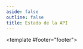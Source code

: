 ```yaml
---
aside: false
outline: false
title: Estado de la API
---
```


<script setup>
import { useRoute } from 'vitepress'

const route = useRoute()
</script>

<OAOperation operation-id="get-estado">

<template #footer="footer">

<!--@include: ./parts/get-estado-footer.md -->

</template>

</OAOperation>
